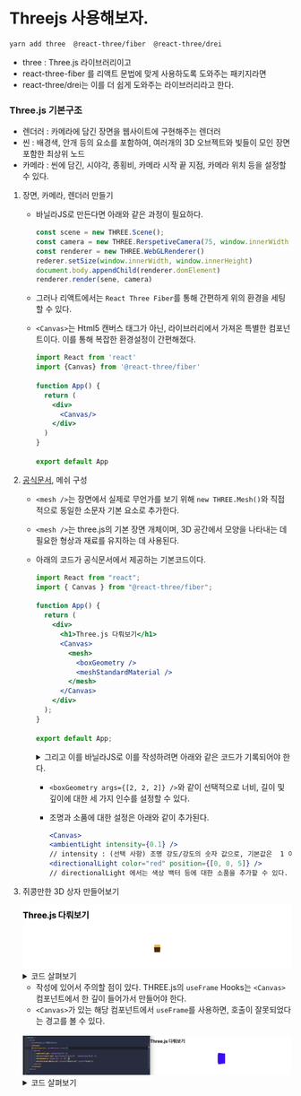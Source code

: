 # Threejs 사용해보자. 

```bash
yarn add three  @react-three/fiber  @react-three/drei
```
- three : Three.js 라이브러리이고
- react-three-fiber 를 리액트 문법에 맞게 사용하도록 도와주는 패키지라면
- react-three/drei는 이를 더 쉽게 도와주는 라이브러리라고 한다. 

### Three.js 기본구조 
- 렌더러 : 카메라에 담긴 장면을 웹사이트에 구현해주는 렌더러
- 씬 : 배경색, 안개 등의 요소를 포함하여, 여러개의 3D 오브젝트와 빛들이 모인 장면 포함한 최상위 노드
- 카메라 : 씬에 담긴, 시야각, 종횡비, 카메라 시작 끝 지점, 카메라 위치 등을 설정할 수 있다. 

1. 장면, 카메라, 렌더러 만들기 
    - 바닐라JS로 만든다면 아래와 같은 과정이 필요하다. 
      ```javascript 
      const scene = new THREE.Scene();
      const camera = new THREE.RerspetiveCamera(75, window.innerWidth / window.innerHeight, 0.1, 1000)
      const renderer = new THREE.WebGLRenderer()
      rederer.setSize(window.innerWidth, window.innerHeight)
      document.body.appendChild(renderer.domElement)
      renderer.render(sene, camera)
      ```
    - 그러나 리액트에서는 `React Three Fiber`를 통해 간편하게 위의 환경을 세팅할 수 있다. 
    - `<Canvas>`는 Html5 캔버스 태그가 아닌, 라이브러리에서 가져온 특별한 컴포넌트이다. 이를 통해 복잡한 환경설정이 간편해졌다. 

      ```jsx
      import React from 'react'
      import {Canvas} from '@react-three/fiber'

      function App() {
        return (
          <div>
            <Canvas/>
          </div>
        )
      }

      export default App
      ```  

2. [공식문서](https://docs.pmnd.rs/react-three-fiber/getting-started/your-first-scene), 메쉬 구성
    - `<mesh />`는 장면에서 실제로 무언가를 보기 위해 `new THREE.Mesh()`와 직접적으로 동일한 소문자 기본 요소로 추가한다. 
    - `<mesh />`는 three.js의 기본 장면 개체이며, 3D 공간에서 모양을 나타내는 데 필요한 형상과 재료를 유지하는 데 사용된다. 
    - 아래의 코드가 공식문서에서 제공하는 기본코드이다. 

      ```jsx
      import React from "react";
      import { Canvas } from "@react-three/fiber";

      function App() {
        return (
          <div>
            <h1>Three.js 다뤄보기</h1>
            <Canvas>
              <mesh>
                <boxGeometry />
                <meshStandardMaterial />
              </mesh>
            </Canvas>
          </div>
        );
      }

      export default App;
      ```

      <details>  
      <summary>그리고 이를 바닐라JS로 이를 작성하려면 아래와 같은 코드가 기록되어야 한다. </summary>

      ```javascript 
      const scene = new THREE.Scene()
      const camera = new THREE.PerspectiveCamera(75, width / height, 0.1, 1000)

      const renderer = new THREE.WebGLRenderer()
      renderer.setSize(width, height)
      document.querySelector('#canvas-container').appendChild(renderer.domElement)

      const mesh = new THREE.Mesh()
      mesh.geometry = new THREE.BoxGeometry()
      mesh.material = new THREE.MeshStandardMaterial()

      scene.add(mesh)

      function animate() {
        requestAnimationFrame(animate)
        renderer.render(scene, camera)
      }

      animate()
      ```
      </details>

      - `<boxGeometry args={[2, 2, 2]} />`와 같이 선택적으로 너비, 길이 및 깊이에 대한 세 가지 인수를 설정할 수 있다. 
      - 조명과 소품에 대한 설정은 아래와 같이 추가된다. 

        ```jsx
        <Canvas>
        <ambientLight intensity={0.1} />
        // intensity : (선택 사항) 조명 강도/강도의 숫자 값으로, 기본값은  1 이다. 
        <directionalLight color="red" position={[0, 0, 5]} />
        // directionalLight 에서는 색상 백터 등에 대한 소품을 추가할 수 있다. 
        ```

3. 쥐콩만한 3D 상자 만들어보기 

    <img src="./src/img/threejs(1).gif">
      <details>
      <summary>코드 살펴보기 </summary>

      ```jsx
      import React, { useState } from "react";
      import { Canvas, useFrame } from "@react-three/fiber";

      function App() {
        
        return (
          <div>
            <h1>Three.js 다뤄보기</h1>
            <Canvas>
              <MyRotatingBox/>
              <ambientLight intensity={0.1} />
              <directionalLight/>
            </Canvas>
          </div>
        );
      }

      export default App;


      function MyRotatingBox ()  {
        const myMesh = React.useRef();
        const [active, setActive] = useState(false);
        useFrame(({ clock }) => {
          const a = clock.getElapsedTime();
          myMesh.current.rotation.x = a; // a 값을 통해, x축을 중심으로 -1과 1 라디안 사이에서 무한 회전이 된다고 한다. 
        });
        /* 
          애니메이션의 기본 빌딩 블록으로 전달되는 콜백은 useFrame 모든 프레임에서 실행되며, Fiber장면의 상태를 포함한 객체로 전달된다. 
          예를들어 매개 clock 변수에서 시간 정보를 추출하여 애플리케이션에서 경과된 시간을 파악하고 해당 시간을 사용하여 애니메이션화 한다. 
          clock 애니메이션은 총 경과 시간을 가져오는 Three.js Clock 개체인데, 초기값은 0 이다. (a)

          또한 mesh에 useRef를 할당하여, 매 프레임마다 메시를 직접 번경하며, Reference를 통해 a를 가져오는 것을 볼 수 있다. 
        */ 

        return (
          <mesh 
          scale={active ? 1.5 : 1} // 크기를 조절 하는 값을 active 상태를 통해서 제어할 수 있다.
          onClick={()=> setActive(!active)} 
          ref={myMesh}
        >
          <boxGeometry />
          <meshStandardMaterial color="orange"/>
        </mesh>
        )
      }
      ```
      </details>

      - 작성에 있어서 주의할 점이 있다. THREE.js의 `useFrame` Hooks는 `<Canvas>` 컴포넌트에서 한 깊이 들어가서 만들어야 한다. 
      - `<Canvas>`가 있는 해당 컴포넌트에서 `useFrame`를 사용하면, 호출이 잘못되었다는 경고를 볼 수 있다. 
      <br/><br/>

      <img src="./src/img/threejs(2).gif">

      <details>
      <summary>코드 살펴보기 </summary>

      ```jsx
      import React from "react";
      import { Canvas } from "@react-three/fiber";
      import { OrbitControls } from '@react-three/drei';

      function App() {
        
        return (
          <div>
            <h1>Three.js 다뤄보기</h1>
            <Canvas>
            <OrbitControls autoRotate={true}/> 
              // autoRotate 자동으로 개체를 회전시키겠다는 속성이다. 
              <mesh>
                <ambientLight intensity={1} />
                <directionalLight position={[-1,0,1]} intensity={0.8} /> 
                // position 카메라의 위치인데, 현재로서는 잘 모르겠다. 
                <boxGeometry args={[5, 3, 3]} /> 
                // 개체의 너비, 높이, 깊이에 대한 설정으로 이미지에서 볼 수 있듯 가변적으로 설정할 수 있다. 
                <meshStandardMaterial attach="material" color="blue"/>
              </mesh>
            </Canvas>
          </div>
        );
      }

      export default App;
      ```
      </details>

      
